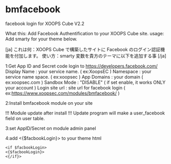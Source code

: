 bmfacebook
==========

facebook login for XOOPS Cube V2.2

What this: Add Facebook Authentification to your XOOPS Cube site.
usage: Add smarty for your theme below.



[ja]
これは何：XOOPS Cube で構築したサイトに Facebook のログイン認証機能を付加します。
使い方：smarty 変数を貴方のテーマに以下を追加する事
[/ja]

1:Get App ID and Secret code
login to https://developers.facebook.com/
Display Name : your service name. ( ex:XoopsEC )
Namespace : your service name space. ( ex:xoopsec )
App Domains : your domain ( ex:xoopsec.com )
Sandbox Mode : "DISABLE" ( if set enable, it works ONLY your account )
Login site url : site url for facebook login ( ex:https://www.xoopsec.com/modules/bmfacebook/ )

2:Install bmfacebook module on your site

!!! Module update after install !!!
Update program will make a user_facebook field on user table.

3:set AppID/Secret on module admin panel

4:add <{$facbookLogin}> to your theme html

```
<if $facbookLogin>
<{$facbookLogin}>
<{/if}>
```
